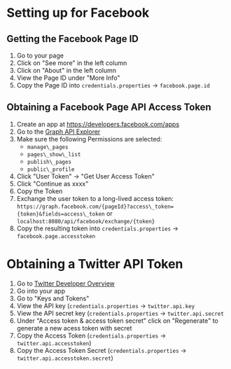 # Setting up for Facebook
## Getting the Facebook Page ID
1. Go to your page
2. Click on "See more" in the left column
3. Click on "About" in the left column
4. View the Page ID under "More Info"
5. Copy the Page ID into `credentials.properties` &rarr; `facebook.page.id`

## Obtaining a Facebook Page API Access Token

1. Create an app at https://developers.facebook.com/apps
2. Go to the [Graph API Explorer](https://developers.facebook.com/tools/explorer)
3. Make sure the following Permissions are selected: 
    * `manage\_pages`
    * `pages\_show\_list`
    * `publish\_pages`
    * `public\_profile`
3. Click "User Token"  &rarr;  "Get User Access Token"
4. Click "Continue as xxxx"
5. Copy the Token
6. Exchange the user token to a long-lived access token: `https://graph.facebook.com/{pageId}?access\_token={token}&fields=access\_token` or `localhost:8080/api/facebook/exchange/{token}`
7. Copy the resulting token into `credentials.properties` &rarr; `facebook.page.accesstoken`

# Obtaining a Twitter API Token
1. Go to [Twitter Developer Overview](https://developer.twitter.com/en/apps)
2. Go into your app
3. Go to "Keys and Tokens"
4. View the API key (`credentials.properties` &rarr; `twitter.api.key`
5. View the API secret key (`credentials.properties` &rarr; `twitter.api.secret`
6. Under "Access token & access token secret" click on "Regenerate" to generate a new acess token with secret
7. Copy the Access Token (`credentials.properties` &rarr; `twitter.api.accesstoken`)
8. Copy the Access Token Secret (`credentials.properties` &rarr; `twitter.api.accesstoken.secret`)
